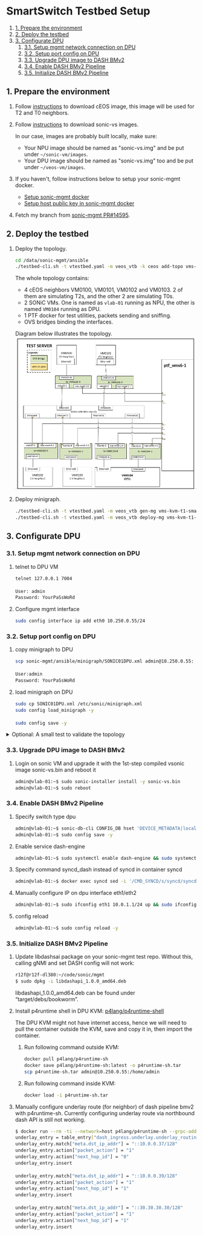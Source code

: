 # SmartSwitch Testbed Setup

1. [1. Prepare the environment](#1-prepare-the-environment)
2. [2. Deploy the testbed](#2-deploy-the-testbed)
3. [3. Configurate DPU](#3-configurate-dpu)
   1. [3.1. Setup mgmt network connection on DPU](#31-setup-mgmt-network-connection-on-dpu)
   2. [3.2. Setup port config on DPU](#32-setup-port-config-on-dpu)
   3. [3.3. Upgrade DPU image to DASH BMv2](#33-upgrade-dpu-image-to-dash-bmv2)
   4. [3.4. Enable DASH BMv2 Pipeline](#34-enable-dash-bmv2-pipeline)
   5. [3.5. Initialize DASH BMv2 Pipeline](#35-initialize-dash-bmv2-pipeline)

## 1. Prepare the environment

1. Follow [instructions](https://github.com/sonic-net/sonic-mgmt/blob/master/docs/testbed/README.testbed.VsSetup.md#option-2-ceos-container-based-image-recommended) to download cEOS image, this image will be used for T2 and T0 neighbors.

1. Follow [instructions](https://github.com/sonic-net/sonic-mgmt/blob/master/docs/testbed/README.testbed.VsSetup.md#download-the-sonic-vs-image) to download sonic-vs images.

    In our case, images are probably built locally, make sure:

    * Your NPU image should be named as "sonic-vs.img" and be put under `~/sonic-vm/images`.
    * Your DPU image should be named as "sonic-vs.img" too and be put under `~/veos-vm/images`.

1. If you haven't, follow instructions below to setup your sonic-mgmt docker.
    * [Setup sonic-mgmt docker](https://github.com/sonic-net/sonic-mgmt/blob/master/docs/testbed/README.testbed.VsSetup.md#setup-sonic-mgmt-docker)
    * [Setup host public key in sonic-mgmt docker](https://github.com/sonic-net/sonic-mgmt/blob/master/docs/testbed/README.testbed.VsSetup.md#setup-host-public-key-in-sonic-mgmt-docker)

1. Fetch my branch from [sonic-mgmt PR#14595](https://github.com/sonic-net/sonic-mgmt/pull/14595).

## 2. Deploy the testbed

1. Deploy the topology.

    ```bash
    cd /data/sonic-mgmt/ansible
    ./testbed-cli.sh -t vtestbed.yaml -m veos_vtb -k ceos add-topo vms-kvm-t1-smartswitch password.txt
    ```

    The whole topology contains:
    * 4 cEOS neighbors VM0100, VM0101, VM0102 and VM0103. 2 of them are simulating T2s, and the other 2 are simulating T0s.
    * 2 SONiC VMs. One is named as `vlab-01` running as NPU, the other is named `VM0104` running as DPU.
    * 1 PTF docker for test utilities, packets sending and sniffing.
    * OVS bridges binding the interfaces.

    Diagram below illustrates the topology.
    ![t1-smartswitch](img/testbed_t1-smartswitch.png)

1. Deploy minigraph.

    ```bash
    ./testbed-cli.sh -t vtestbed.yaml -m veos_vtb gen-mg vms-kvm-t1-smartswitch veos_vtb password.txt
    ./testbed-cli.sh -t vtestbed.yaml -m veos_vtb deploy-mg vms-kvm-t1-smartswitch veos_vtb password.txt
    ```

## 3. Configurate DPU

### 3.1. Setup mgmt network connection on DPU

1. telnet to DPU VM

    ```bash
    telnet 127.0.0.1 7004

    User: admin
    Password: YourPaSsWoRd
    ```

1. Configure mgmt interface

    ```bash
    sudo config interface ip add eth0 10.250.0.55/24
    ```

### 3.2. Setup port config on DPU

1. copy minigraph to DPU

    ```bash
    scp sonic-mgmt/ansible/minigraph/SONIC01DPU.xml admin@10.250.0.55:

    User:admin
    Password: YourPaSsWoRd
    ```

1. load minigraph on DPU

    ```bash
    sudo cp SONIC01DPU.xml /etc/sonic/minigraph.xml
    sudo config load_minigraph -y

    sudo config save -y
    ```

<details>
<summary>Optional: A small test to validate the topology</summary>
The sender sciprt below injects some simple tcp packets to `eth0` on ptf docker, which connects to one of the T2 neighbor's bridge.The `10.0.0.37` was configured on the first front panel port on DPU neighbor.

    # sender.py
    from scapy.all import *
    from time import sleep

    eth_dst = "22:48:23:27:33:d8"
    eth_src = "9a:50:c1:b1:9f:00"
    src_ip = "10.0.0.1"
    dst_ip = "10.0.0.37"
    ip_ttl = 255
    tcp_dport = 5000
    tcp_sport = 1234

    packet = Ether(dst=eth_dst, src=eth_src) / IP(src=src_ip, dst=dst_ip, ttl=ip_ttl) / TCP(dport=tcp_dport, sport=tcp_sport) / Raw(load="Hello World"*100)

    while True:
        sendp(packet, iface="eth0")
        sleep(0.1)

Thus, the packets are supposed to be sniffed on `eth4` (binding to DPU) on PTF.

    # sniffer.py
    def packet_callback(packet):
        print(packet.summary())

    # Sniff packets from the specified interface (e.g., 'eth0')
    sniff(iface='eth4', prn=packet_callback, count=10)


</details>

### 3.3. Upgrade DPU image to DASH BMv2

1. Login on sonic VM and upgrade it with the 1st-step compiled vsonic image sonic-vs.bin and reboot it

    ```bash
    admin@vlab-01:~$ sudo sonic-installer install -y sonic-vs.bin
    admin@vlab-01:~$ sudo reboot
    ```

### 3.4. Enable DASH BMv2 Pipeline

1. Specify switch type dpu

    ```bash
    admin@vlab-01:~$ sonic-db-cli CONFIG_DB hset 'DEVICE_METADATA|localhost' switch_type dpu
    admin@vlab-01:~$ sudo config save -y
    ```

1. Enable service dash-engine

    ```bash
    admin@vlab-01:~$ sudo systemctl enable dash-engine && sudo systemctl start dash-engine
    ```

1. Specify command syncd_dash instead of syncd in container syncd

    ```bash
    admin@vlab-01:~$ docker exec syncd sed -i '/CMD_SYNCD/s/syncd/syncd_dash/' /usr/bin/syncd_init_common.sh
    ```

1. Manually configure IP on dpu interface eth1/eth2

    ```bash
    admin@vlab-01:~$ sudo ifconfig eth1 10.0.1.1/24 up && sudo ifconfig eth2 10.0.2.1/24 up
    ```

1. config reload

    ```bash
    admin@vlab-01:~$ sudo config reload -y
    ```

### 3.5. Initialize DASH BMv2 Pipeline

1. Update libdashsai package on your sonic-mgmt test repo. Without this, calling gNMI and set DASH config will not work:

    ```bash
    r12f@r12f-dl380:~/code/sonic/mgmt
    $ sudo dpkg -i libdashapi_1.0.0_amd64.deb
    ```

    libdashapi_1.0.0_amd64.deb can be found under “target/debs/bookworm”.

1. Install p4runtime shell in DPU KVM: [p4lang/p4runtime-shell](https://github.com/p4lang/p4runtime-shell)

    The DPU KVM might not have internet access, hence we will need to pull the container outside the KVM, save and copy it in, then import the container.

    1. Run following command outside KVM:

        ```bash
        docker pull p4lang/p4runtime-sh
        docker save p4lang/p4runtime-sh:latest -o p4runtime-sh.tar
        scp p4runtime-sh.tar admin@10.250.0.55:/home/admin
        ```

    1. Run following command inside KVM:

        ```bash
        docker load -i p4runtime-sh.tar
        ```

1. Manually configure underlay route (for neighbor) of dash pipeline bmv2 with p4runtime-sh. Currently configuring underlay route via northbound dash API is still not working.

    ```bash
    $ docker run --rm -ti --network=host p4lang/p4runtime-sh --grpc-addr 127.0.0.1:9559 --device-id 0 --election-id 0,1
    underlay_entry = table_entry["dash_ingress.underlay.underlay_routing"](action="dash_ingress.underlay.pkt_act")
    underlay_entry.match["meta.dst_ip_addr"] = "::10.0.0.37/128"
    underlay_entry.action["packet_action"] = "1"
    underlay_entry.action["next_hop_id"] = "0"
    underlay_entry.insert

    underlay_entry.match["meta.dst_ip_addr"] = "::10.0.0.39/128"
    underlay_entry.action["packet_action"] = "1"
    underlay_entry.action["next_hop_id"] = "1"
    underlay_entry.insert

    underlay_entry.match["meta.dst_ip_addr"] = "::30.30.30.30/128"
    underlay_entry.action["packet_action"] = "1"
    underlay_entry.action["next_hop_id"] = "1"
    underlay_entry.insert
    ```
